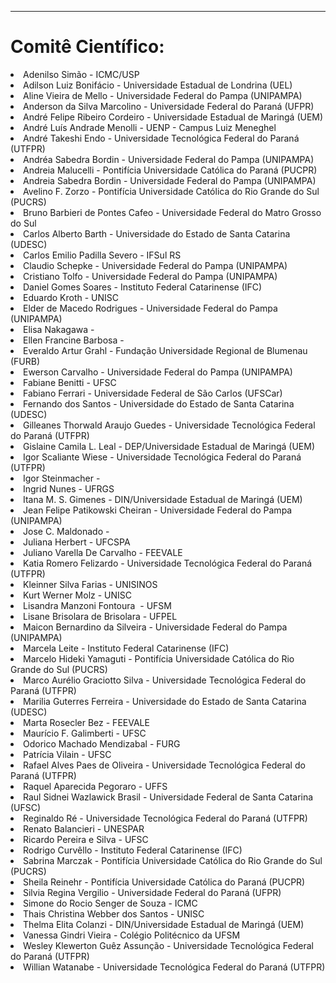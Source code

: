 ﻿---
layout: page-fullwidth
#meta_title: "Dúvidas? Entre em contato conosco"
subheadline: ""
#teaser: "Entre em contato conosco pelo e-mail #eres2020.Universidade Estadual de Maringá (UEM)@gmail.com"
permalink: "/comite_cientifico/"
header:
  image_fullwidth: banner_eres2020.png
---


<hr>

<h1>Comitê Científico:</h1>
 
<li> Adenilso Simão - ICMC/USP</li>
<li> Adilson Luiz Bonifácio - Universidade Estadual de Londrina (UEL) </li>
<li> Aline Vieira de Mello - Universidade Federal do Pampa (UNIPAMPA) </li>
<li> Anderson da Silva Marcolino - Universidade Federal do Paraná (UFPR) </li>
<li> André Felipe Ribeiro Cordeiro - Universidade Estadual de Maringá (UEM) </li>
<li> André Luís Andrade Menolli - UENP - Campus Luiz Meneghel </li>
<li> André Takeshi Endo - Universidade Tecnológica Federal do Paraná (UTFPR) </li>
<li> Andréa Sabedra Bordin - Universidade Federal do Pampa (UNIPAMPA) </li>
<li> Andreia Malucelli - Pontifícia Universidade Católica do Paraná (PUCPR) </li>
<li> Andreia Sabedra Bordin - Universidade Federal do Pampa (UNIPAMPA) </li>
<li> Avelino F. Zorzo - Pontifícia Universidade Católica do Rio Grande do Sul (PUCRS) </li>
<li> Bruno Barbieri de Pontes Cafeo - Universidade Federal do Matro Grosso do Sul </li>
<li> Carlos Alberto Barth - Universidade do Estado de Santa Catarina (UDESC) </li>
<li> Carlos Emilio Padilla Severo - IFSul RS </li>
<li> Claudio Schepke - Universidade Federal do Pampa (UNIPAMPA) </li>
<li> Cristiano Tolfo - Universidade Federal do Pampa (UNIPAMPA) </li>
<li> Daniel Gomes Soares - Instituto Federal Catarinense (IFC) </li>
<li> Eduardo Kroth - UNISC </li>
<li> Elder de Macedo Rodrigues - Universidade Federal do Pampa (UNIPAMPA) </li>
<li> Elisa Nakagawa - </li>
<li> Ellen Francine Barbosa - </li>
<li> Everaldo Artur Grahl - Fundação Universidade Regional de Blumenau (FURB) </li>
<li> Ewerson Carvalho - Universidade Federal do Pampa (UNIPAMPA) </li>
<li> Fabiane Benitti - UFSC </li>
<li> Fabiano Ferrari - Universidade Federal de São Carlos (UFSCar) </li>
<li> Fernando dos Santos - Universidade do Estado de Santa Catarina (UDESC) </li>
<li> Gilleanes Thorwald Araujo Guedes - Universidade Tecnológica Federal do Paraná (UTFPR) </li>
<li> Gislaine Camila L. Leal - DEP/Universidade Estadual de Maringá (UEM) </li>
<li> Igor Scaliante Wiese - Universidade Tecnológica Federal do Paraná (UTFPR) </li>
<li> Igor Steinmacher - </li>
<li> Ingrid Nunes - UFRGS </li>
<li> Itana M. S. Gimenes - DIN/Universidade Estadual de Maringá (UEM) </li>
<li> Jean Felipe Patikowski Cheiran - Universidade Federal do Pampa (UNIPAMPA) </li>
<li> Jose C. Maldonado - </li>
<li> Juliana Herbert - UFCSPA </li>
<li> Juliano Varella De Carvalho - FEEVALE </li>
<li> Katia Romero Felizardo - Universidade Tecnológica Federal do Paraná (UTFPR) </li>
<li> Kleinner Silva Farias - UNISINOS </li>
<li> Kurt Werner Molz - UNISC </li>
<li> Lisandra Manzoni Fontoura  - UFSM </li>
<li> Lisane Brisolara de Brisolara - UFPEL </li>
<li> Maicon Bernardino da Silveira - Universidade Federal do Pampa (UNIPAMPA) </li>
<li> Marcela Leite - Instituto Federal Catarinense (IFC) </li>
<li> Marcelo Hideki Yamaguti - Pontifícia Universidade Católica do Rio Grande do Sul (PUCRS) </li>
<li> Marco Aurélio Graciotto Silva - Universidade Tecnológica Federal do Paraná (UTFPR) </li>
<li> Marilia Guterres Ferreira - Universidade do Estado de Santa Catarina (UDESC) </li>
<li> Marta Rosecler Bez - FEEVALE </li>
<li> Maurício F. Galimberti - UFSC </li>
<li> Odorico Machado Mendizabal - FURG </li>
<li> Patrícia Vilain - UFSC </li>
<li> Rafael Alves Paes de Oliveira - Universidade Tecnológica Federal do Paraná (UTFPR) </li>
<li> Raquel Aparecida Pegoraro - UFFS </li>
<li> Raul Sidnei Wazlawick Brasil - Universidade Federal de Santa Catarina (UFSC) </li>
<li> Reginaldo Ré - Universidade Tecnológica Federal do Paraná (UTFPR) </li>
<li> Renato Balancieri - UNESPAR </li>
<li> Ricardo Pereira e Silva - UFSC </li>
<li> Rodrigo Curvêllo - Instituto Federal Catarinense (IFC) </li>
<li> Sabrina Marczak - Pontifícia Universidade Católica do Rio Grande do Sul (PUCRS) </li>
<li> Sheila Reinehr - Pontifícia Universidade Católica do Paraná (PUCPR) </li>
<li> Silvia Regina Vergilio - Universidade Federal do Paraná (UFPR) </li>
<li> Simone do Rocio Senger de Souza - ICMC </li>
<li> Thais Christina Webber dos Santos - UNISC </li>
<li> Thelma Elita Colanzi - DIN/Universidade Estadual de Maringá (UEM) </li>
<li> Vanessa Gindri Vieira - Colégio Politécnico da UFSM </li>
<li> Wesley Klewerton Guêz Assunção - Universidade Tecnológica Federal do Paraná (UTFPR) </li>
<li> Willian Watanabe - Universidade Tecnológica Federal do Paraná (UTFPR) </li>


</ul> 
